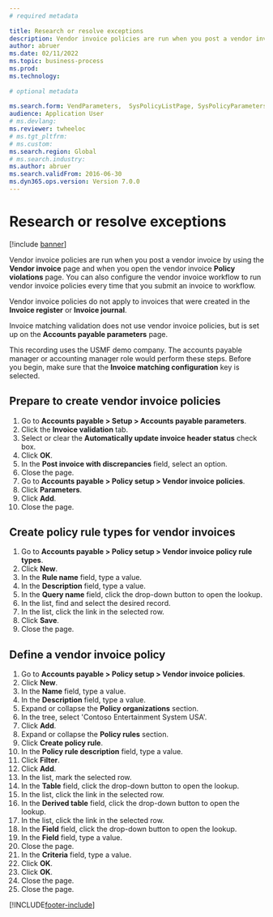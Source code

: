 ```yaml
--- 
# required metadata 
 
title: Research or resolve exceptions
description: Vendor invoice policies are run when you post a vendor invoice by using the Vendor invoice page and when you open the vendor invoice Policy violations page. 
author: abruer
ms.date: 02/11/2022
ms.topic: business-process 
ms.prod:  
ms.technology:  
 
# optional metadata 
 
ms.search.form: VendParameters,  SysPolicyListPage, SysPolicyParameters, SysPolicySourceDocumentRuleType, SysPolicy, SysPolicySourceDocumentRule, SysQueryForm, SysQueryTableLookUp, SysQueryPrefixLookUp, SysQueryFieldLookUp   
audience: Application User 
# ms.devlang:  
ms.reviewer: twheeloc
# ms.tgt_pltfrm:  
# ms.custom:  
ms.search.region: Global
# ms.search.industry: 
ms.author: abruer
ms.search.validFrom: 2016-06-30 
ms.dyn365.ops.version: Version 7.0.0 
---
```

# Research or resolve exceptions

[!include [banner](../../includes/banner.md)]

Vendor invoice policies are run when you post a vendor invoice by using the **Vendor invoice** page and when you open the vendor invoice **Policy violations** page. You can also configure the vendor invoice workflow to run vendor invoice policies every time that you submit an invoice to workflow. 

Vendor invoice policies do not apply to invoices that were created in the **Invoice register** or **Invoice journal**. 

Invoice matching validation does not use vendor invoice policies, but is set up on the **Accounts payable parameters** page.

This recording uses the USMF demo company. The accounts payable manager or accounting manager role would perform these steps. Before you begin, make sure that the **Invoice matching configuration** key is selected.


## Prepare to create vendor invoice policies
1. Go to **Accounts payable > Setup > Accounts payable parameters**.
2. Click the **Invoice validation** tab.
3. Select or clear the **Automatically update invoice header status** check box.
4. Click **OK**.
5. In the **Post invoice with discrepancies** field, select an option.
6. Close the page.
7. Go to **Accounts payable > Policy setup > Vendor invoice policies**.
8. Click **Parameters**.
9. Click **Add**.
10. Close the page.

## Create policy rule types for vendor invoices
1. Go to **Accounts payable > Policy setup > Vendor invoice policy rule types**.
2. Click **New**.
3. In the **Rule name** field, type a value.
4. In the **Description** field, type a value.
5. In the **Query name** field, click the drop-down button to open the lookup.
6. In the list, find and select the desired record.
7. In the list, click the link in the selected row.
8. Click **Save**.
9. Close the page.

## Define a vendor invoice policy
1. Go to **Accounts payable > Policy setup > Vendor invoice policies**.
2. Click **New**.
3. In the **Name** field, type a value.
4. In the **Description** field, type a value.
5. Expand or collapse the **Policy organizations** section.
6. In the tree, select 'Contoso Entertainment System USA'.
7. Click **Add**.
8. Expand or collapse the **Policy rules** section.
9. Click **Create policy rule**.
10. In the **Policy rule description** field, type a value.
11. Click **Filter**.
12. Click **Add**.
13. In the list, mark the selected row.
14. In the **Table** field, click the drop-down button to open the lookup.
15. In the list, click the link in the selected row.
16. In the **Derived table** field, click the drop-down button to open the lookup.
17. In the list, click the link in the selected row.
18. In the **Field** field, click the drop-down button to open the lookup.
19. In the **Field** field, type a value.
20. Close the page.
21. In the **Criteria** field, type a value.
22. Click **OK**.
23. Click **OK**.
24. Close the page.
25. Close the page.



[!INCLUDE[footer-include](../../../includes/footer-banner.md)]
